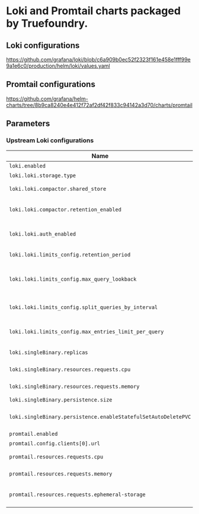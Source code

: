# Loki and Promtail charts packaged by Truefoundry.

## Loki configurations

https://github.com/grafana/loki/blob/c6a909b0ec52f2323f161e458e1fff99e9a1e6c0/production/helm/loki/values.yaml

## Promtail configurations

https://github.com/grafana/helm-charts/tree/8b9ca8240e4e412f72af2df42f833c94142a3d70/charts/promtail

## Parameters

### Upstream Loki configurations

| Name                                                           | Description                                                                                         | Value                               |
| -------------------------------------------------------------- | --------------------------------------------------------------------------------------------------- | ----------------------------------- |
| `loki.enabled`                                                 | Enable loki                                                                                         | `true`                              |
| `loki.loki.storage.type`                                       | Method to use for storage                                                                           | `filesystem`                        |
| `loki.loki.compactor.shared_store`                             | The shared store used for storing boltdb files.                                                     | `filesystem`                        |
| `loki.loki.compactor.retention_enabled`                        | Activate custom (per-stream,per-tenant) retention.                                                  | `true`                              |
| `loki.loki.auth_enabled`                                       | Enables authentication through the X-Scope-OrgID header                                             | `false`                             |
| `loki.loki.limits_config.retention_period`                     | Retention period to apply to stored data.                                                           | `168h`                              |
| `loki.loki.limits_config.max_query_lookback`                   | Limit how far back in time series data and metadata can be queried, up until lookback duration ago. | `168h`                              |
| `loki.loki.limits_config.split_queries_by_interval`            | Split queries by a time interval and execute in parallel.                                           | `10h`                               |
| `loki.loki.limits_config.max_entries_limit_per_query`          | Maximum number of log entries that will be returned for a query.                                    | `30000`                             |
| `loki.singleBinary.replicas`                                   | Number of replicas for the single binary                                                            | `1`                                 |
| `loki.singleBinary.resources.requests.cpu`                     | CPU requests for promtail container                                                                 | `0.03`                              |
| `loki.singleBinary.resources.requests.memory`                  | Memory requests for promtail container                                                              | `250Mi`                             |
| `loki.singleBinary.persistence.size`                           | Size of persistent disk                                                                             | `50Gi`                              |
| `loki.singleBinary.persistence.enableStatefulSetAutoDeletePVC` | Enable StatefulSetAutoDeletePVC feature                                                             | `false`                             |
| `promtail.enabled`                                             | Enable promtail                                                                                     | `true`                              |
| `promtail.config.clients[0].url`                               | Loki push API URL                                                                                   | `http://loki:3100/loki/api/v1/push` |
| `promtail.resources.requests.cpu`                              | CPU requests for promtail container                                                                 | `40m`                               |
| `promtail.resources.requests.memory`                           | Memory requests for promtail container                                                              | `100Mi`                             |
| `promtail.resources.requests.ephemeral-storage`                | Ephemeral storage requests for promtail container                                                   | `256Mi`                             |
